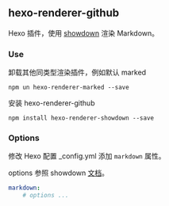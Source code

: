 ## hexo-renderer-github

Hexo 插件，使用 [showdown](https://github.com/showdownjs/showdown) 渲染 Markdown。


### Use

卸载其他同类型渲染插件，例如默认 marked

```
npm un hexo-renderer-marked --save
```

安装 hexo-renderer-github

```
npm install hexo-renderer-showdown --save
```


### Options

修改 Hexo 配置 _config.yml 添加 `markdown` 属性。

options 参照 showdown [文档](https://github.com/showdownjs/showdown/wiki/Showdown-Options#valid-options)。


```yml
markdown:
    # options ...
```